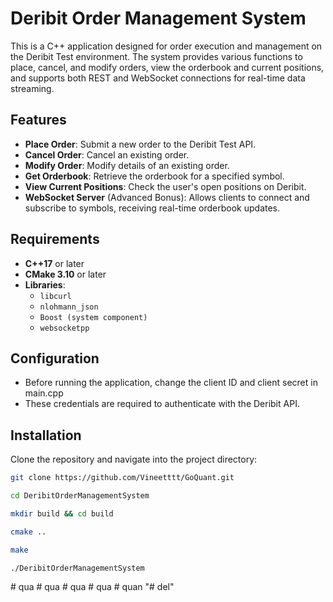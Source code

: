 # Deribit Order Management System

This is a C++ application designed for order execution and management on the Deribit Test environment. The system provides various functions to place, cancel, and modify orders, view the orderbook and current positions, and supports both REST and WebSocket connections for real-time data streaming.

## Features

- **Place Order**: Submit a new order to the Deribit Test API.
- **Cancel Order**: Cancel an existing order.
- **Modify Order**: Modify details of an existing order.
- **Get Orderbook**: Retrieve the orderbook for a specified symbol.
- **View Current Positions**: Check the user's open positions on Deribit.
- **WebSocket Server** (Advanced Bonus): Allows clients to connect and subscribe to symbols, receiving real-time orderbook updates.

## Requirements

- **C++17** or later
- **CMake 3.10** or later
- **Libraries**:
  - `libcurl`
  - `nlohmann_json`
  - `Boost (system component)`
  - `websocketpp`

## Configuration
- Before running the application, change the client ID and client secret in main.cpp
- These credentials are required to authenticate with the Deribit API.

## Installation

Clone the repository and navigate into the project directory:

```bash
git clone https://github.com/Vineetttt/GoQuant.git
```
```bash
cd DeribitOrderManagementSystem
```
```bash
mkdir build && cd build
```
```bash
cmake ..
```
```bash
make
```
```bash
./DeribitOrderManagementSystem
```

#   q u a  
 #   q u a  
 #   q u a  
 #   q u a  
 #   q u a n  
 "# del" 
